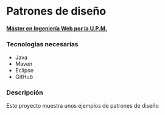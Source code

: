 # Patrones de diseño
#### [Máster en Ingeniería Web por la U.P.M.](http://miw.etsisi.upm.es)

### Tecnologías necesarias
* Java
* Maven
* Eclipse
* GitHub

### Descripción
Este proyecto muestra unos ejemplos de patrones de diseño


